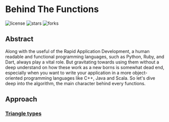 # Behind The Functions

![license](https://img.shields.io/github/license/nitsvutt/behind-the-functions)
![stars](https://img.shields.io/github/stars/nitsvutt/behind-the-functions)
![forks](https://img.shields.io/github/forks/nitsvutt/behind-the-functions)

## Abstract

Along with the useful of the Rapid Application Development, a human readable and functional programming languages, such as Python, Ruby, and Dart, always play a vital role. But gravitating towards using them without a deep understand on how these work as a new borns is somewhat dead end, especially when you want to write your application in a more object-oriented programming languages like C++, Java and Scala. So let's dive deep into the algorithm, the main character behind every functions.

## Approach

### <a href="https://github.com/nitsvutt/query-examples/blob/main/sql/case/triangle-types">Triangle types</a>
